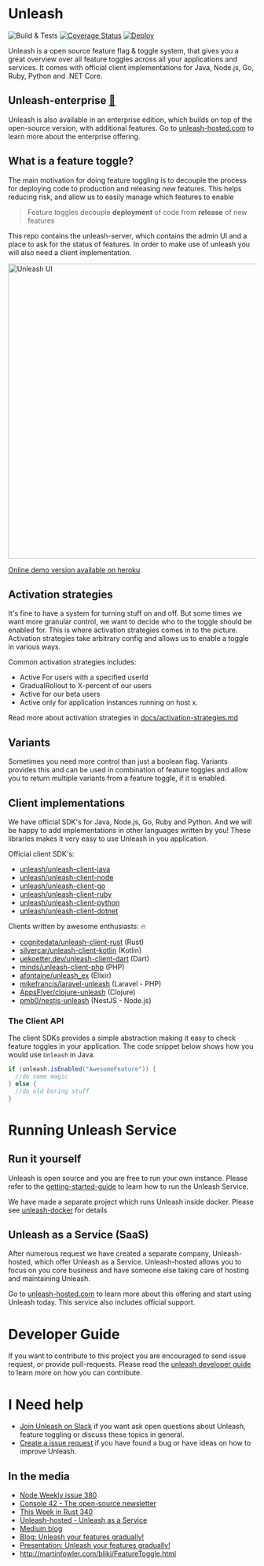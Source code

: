 # Unleash

![Build & Tests](https://github.com/Unleash/unleash/workflows/Build%20%26%20Tests/badge.svg?branch=master) [![Coverage Status](https://coveralls.io/repos/github/Unleash/unleash/badge.svg?branch=master)](https://coveralls.io/github/Unleash/unleash?branch=master) [![Deploy](https://www.herokucdn.com/deploy/button.svg)](https://www.heroku.com/deploy/?template=https://github.com/Unleash/unleash)

Unleash is a open source feature flag & toggle system, that gives you a great overview over all feature toggles across all your applications and services. It comes with official client implementations for Java, Node.js, Go, Ruby, Python and .NET Core.

## Unleash-enterprise [:link:](https://www.unleash-hosted.com/open-source)

Unleash is also available in an enterprise edition, which builds on top of the open-source version, with additional features. Go to [unleash-hosted.com](https://www.unleash-hosted.com/open-source) to learn more about the enterprise offering.

## What is a feature toggle?

The main motivation for doing feature toggling is to decouple the process for deploying code to production and releasing new features. This helps reducing risk, and allow us to easily manage which features to enable

> Feature toggles decouple **deployment** of code from **release** of new features

This repo contains the unleash-server, which contains the admin UI and a place to ask for the status of features. In order to make use of unleash you will also need a client implementation.

<img src="https://github.com/Unleash/unleash/raw/master/docs/assets/dashboard_new.png" alt="Unleash UI" width="600" />

[Online demo version available on heroku](https://unleash.herokuapp.com/#/features).

## Activation strategies

It's fine to have a system for turning stuff on and off. But some times we want more granular control, we want to decide who to the toggle should be enabled for. This is where activation strategies comes in to the picture. Activation strategies take arbitrary config and allows us to enable a toggle in various ways.

Common activation strategies includes:

- Active For users with a specified userId
- GradualRollout to X-percent of our users
- Active for our beta users
- Active only for application instances running on host x.

Read more about activation strategies in [docs/activation-strategies.md](./docs/activation-strategies.md)

## Variants

Sometimes you need more control than just a boolean flag. Variants provides this and can be used in combination of feature toggles and allow you to return multiple variants from a feature toggle, if it is enabled.

## Client implementations

We have official SDK's for Java, Node.js, Go, Ruby and Python. And we will be happy to add implementations in other languages written by you! These libraries makes it very easy to use Unleash in you application.

Official client SDK's:

- [unleash/unleash-client-java](https://github.com/unleash/unleash-client-java)
- [unleash/unleash-client-node](https://github.com/unleash/unleash-client-node)
- [unleash/unleash-client-go](https://github.com/unleash/unleash-client-go)
- [unleash/unleash-client-ruby](https://github.com/unleash/unleash-client-ruby)
- [unleash/unleash-client-python](https://github.com/Unleash/unleash-client-python)
- [unleash/unleash-client-dotnet](https://github.com/Unleash/unleash-client-dotnet)

Clients written by awesome enthusiasts: :fire:

- [cognitedata/unleash-client-rust](https://github.com/cognitedata/unleash-client-rust) (Rust)
- [silvercar/unleash-client-kotlin](https://github.com/silvercar/unleash-client-kotlin) (Kotlin)
- [uekoetter.dev/unleash-client-dart](https://pub.dev/packages/unleash) (Dart)
- [minds/unleash-client-php](https://gitlab.com/minds/unleash-client-php) (PHP)
- [afontaine/unleash_ex](https://gitlab.com/afontaine/unleash_ex) (Elixir)
- [mikefrancis/laravel-unleash](https://github.com/mikefrancis/laravel-unleash) (Laravel - PHP)
- [AppsFlyer/clojure-unleash](https://github.com/AppsFlyer/unleash-client-clojure) (Clojure)
- [pmb0/nestjs-unleash](https://github.com/pmb0/nestjs-unleash) (NestJS - Node.js)

### The Client API

The client SDKs provides a simple abstraction making it easy to check feature toggles in your application. The code snippet below shows how you would use `Unleash` in Java.

```java
if (unleash.isEnabled("AwesomeFeature")) {
  //do some magic
} else {
  //do old boring stuff
}
```

# Running Unleash Service

## Run it yourself

Unleash is open source and you are free to run your own instance. Please refer to the [getting-started-guide](https://unleash.github.io/docs/getting_started) to learn how to run the Unleash Service.

We have made a separate project which runs Unleash inside docker. Please see [unleash-docker](https://github.com/Unleash/unleash-docker) for details

## Unleash as a Service (SaaS)

After numerous request we have created a separate company, Unleash-hosted, which offer Unleash as a Service. Unleash-hosted allows you to focus on you core business and have someone else taking care of hosting and maintaining Unleash.

Go to [unleash-hosted.com](https://www.unleash-hosted.com/open-source) to learn more about this offering and start using Unleash today. This service also includes official support.

# Developer Guide

If you want to contribute to this project you are encouraged to send issue request, or provide pull-requests. Please read the [unleash developer guide](./docs/developer-guide.md) to learn more on how you can contribute.

# I Need help

- [Join Unleash on Slack](https://join.slack.com/t/unleash-community/shared_invite/enQtNjUxMjU2MDc0MTAxLTJjYmViYjkwYmE0ODVlNmY1YjcwZGRmZWU5MTU1YTQ1Nzg5ZWQ2YzBlY2U1MjlmZDg5ZDRmZTMzNmQ5YmEyOGE) if you want ask open questions about Unleash, feature toggling or discuss these topics in general.
- [Create a issue request](https://github.com/Unleash/unleash/issues/new) if you have found a bug or have ideas on how to improve Unleash.

## In the media

- [Node Weekly issue 380](https://nodeweekly.com/issues/380)
- [Console 42 - The open-source newsletter](https://console.substack.com/p/console-42) 
- [This Week in Rust 340](https://this-week-in-rust.org/blog/2020/05/27/this-week-in-rust-340/)
- [Unleash-hosted - Unleash as a Service](https://www.unleash-hosted.com)
- [Medium blog](https://medium.com/unleash-hosted)
- [Blog: Unleash your features gradually!](http://bytes.schibsted.com/unleash-features-gradually/)
- [Presentation: Unleash your features gradually!](http://ivarconr.github.io/feature-toggles-presentation/sch-dev-lunch-2017/#1)
- http://martinfowler.com/bliki/FeatureToggle.html
